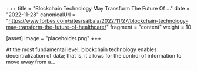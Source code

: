 +++
title = "Blockchain Technology May Transform The Future Of ..."
date = "2022-11-28"
canonicalUrl = "https://www.forbes.com/sites/saibala/2022/11/27/blockchain-technology-may-transform-the-future-of-healthcare/"
fragment = "content"
weight = 10

[asset]
    image = "placeholder.png"
+++

At the most fundamental level, blockchain technology enables 
decentralization of data; that is, it allows for the control of information 
to move away from a...
